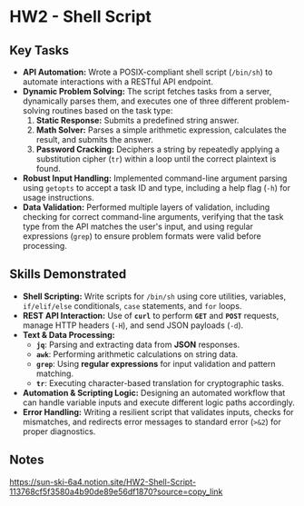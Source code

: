 # HW2 - Shell Script

## Key Tasks

* **API Automation:** Wrote a POSIX-compliant shell script (`/bin/sh`) to automate interactions with a RESTful API endpoint.
* **Dynamic Problem Solving:** The script fetches tasks from a server, dynamically parses them, and executes one of three different problem-solving routines based on the task type:
    1.  **Static Response:** Submits a predefined string answer.
    2.  **Math Solver:** Parses a simple arithmetic expression, calculates the result, and submits the answer.
    3.  **Password Cracking:** Deciphers a string by repeatedly applying a substitution cipher (`tr`) within a loop until the correct plaintext is found.
* **Robust Input Handling:** Implemented command-line argument parsing using `getopts` to accept a task ID and type, including a help flag (`-h`) for usage instructions.
* **Data Validation:** Performed multiple layers of validation, including checking for correct command-line arguments, verifying that the task type from the API matches the user's input, and using regular expressions (`grep`) to ensure problem formats were valid before processing.


## Skills Demonstrated

* **Shell Scripting:** Write scripts for `/bin/sh` using core utilities, variables, `if/elif/else` conditionals, `case` statements, and `for` loops.
* **REST API Interaction:** Use of **`curl`** to perform **`GET`** and **`POST`** requests, manage HTTP headers (`-H`), and send JSON payloads (`-d`).
* **Text & Data Processing:**
    * **`jq`**: Parsing and extracting data from **JSON** responses.
    * **`awk`**: Performing arithmetic calculations on string data.
    * **`grep`**: Using **regular expressions** for input validation and pattern matching.
    * **`tr`**: Executing character-based translation for cryptographic tasks.
* **Automation & Scripting Logic:** Designing an automated workflow that can handle variable inputs and execute different logic paths accordingly.
* **Error Handling:** Writing a resilient script that validates inputs, checks for mismatches, and redirects error messages to standard error (`>&2`) for proper diagnostics.

## Notes
https://sun-ski-6a4.notion.site/HW2-Shell-Script-113768cf5f3580a4b90de89e56df1870?source=copy_link

